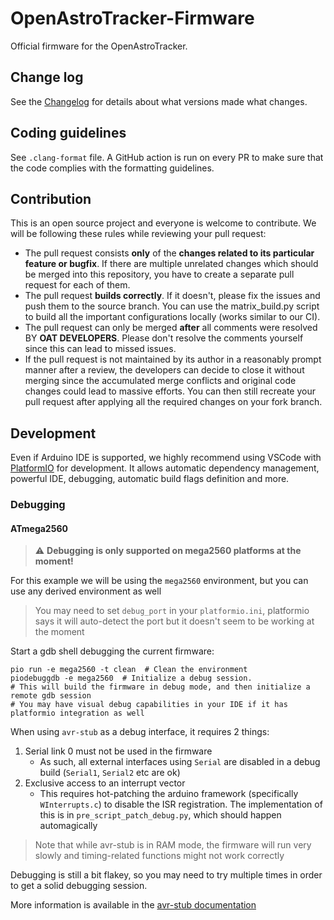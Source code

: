# OpenAstroTracker-Firmware
Official firmware for the OpenAstroTracker.

## Change log
See the [Changelog](Changelog.md) for details about what versions made what changes.

## Coding guidelines

See `.clang-format` file. A GitHub action is run on every PR to make sure that the code complies with the formatting guidelines.

## Contribution

This is an open source project and everyone is welcome to contribute. We will be following these rules while reviewing your pull request:
- The pull request consists **only** of the **changes related to its particular feature or bugfix**. If there are multiple unrelated changes which should be merged into this repository, you have to create a separate pull request for each of them. 
- The pull request **builds correctly**. If it doesn't, please fix the issues and push them to the source branch. You can use the matrix_build.py script to build all the important configurations locally (works similar to our CI).
- The pull request can only be merged **after** all comments were resolved BY **OAT DEVELOPERS**. Please don't resolve the comments yourself since this can lead to missed issues.
- If the pull request is not maintained by its author in a reasonably prompt manner after a review, the developers can decide to close it without merging since the accumulated merge conflicts and original code changes could lead to massive efforts. You can then still recreate your pull request after applying all the required changes on your fork branch.

## Development

Even if Arduino IDE is supported, we highly recommend using VSCode with [PlatformIO](https://platformio.org/) for development. It allows automatic dependency management, powerful IDE, debugging, automatic build flags definition and more.

### Debugging

#### ATmega2560

> :warning: **Debugging is only supported on mega2560 platforms at the moment!**

For this example we will be using the `mega2560` environment, but you can use any derived environment as well

> You may need to set `debug_port` in your `platformio.ini`, platformio says it will auto-detect the port but it doesn't seem to be working at the moment

Start a gdb shell debugging the current firmware:
```shell
pio run -e mega2560 -t clean  # Clean the environment
piodebuggdb -e mega2560  # Initialize a debug session.
# This will build the firmware in debug mode, and then initialize a remote gdb session
# You may have visual debug capabilities in your IDE if it has platformio integration as well
```

When using `avr-stub` as a debug interface, it requires 2 things:
1. Serial link 0 must not be used in the firmware
    - As such, all external interfaces using `Serial` are disabled in a debug build (`Serial1`, `Serial2` etc are ok)
2. Exclusive access to an interrupt vector
    - This requires hot-patching the arduino framework (specifically `WInterrupts.c`) to disable the ISR registration. The implementation of this is in `pre_script_patch_debug.py`, which should happen automagically

> Note that while avr-stub is in RAM mode, the firmware will run very slowly and timing-related functions might not work correctly

Debugging is still a bit flakey, so you may need to try multiple times in order to get a solid debugging session.

More information is available in the [avr-stub documentation](https://github.com/jdolinay/avr_debug/tree/master/doc)
